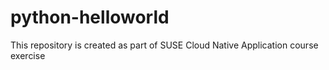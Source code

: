 # python-helloworld
This repository is created as part of SUSE Cloud Native Application course exercise
